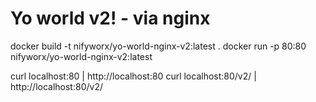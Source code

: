 Yo world v2! - via nginx
=================


docker build -t nifyworx/yo-world-nginx-v2:latest .
docker run -p 80:80 nifyworx/yo-world-nginx-v2:latest

curl localhost:80 | http://localhost:80
curl localhost:80/v2/ | http://localhost:80/v2/
